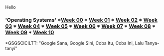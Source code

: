 Hello 



###  'Operating Systems' *[Week 00](W00/) * [Week 01](W01/) * [Week 02](W02/) * [Week 03](W03/) * [Week 04](W04/) * [Week 05](W05/) * [Week 06](W06/) * [Week 07](W07/) * [Week 08](W08/) * [Week 09](W09/) * [Week 10](W10/)
*GSGSCICILTT: "Google Sana, Google Sini, Coba Itu, Coba Ini, Lalu Tanya-tanyi"
